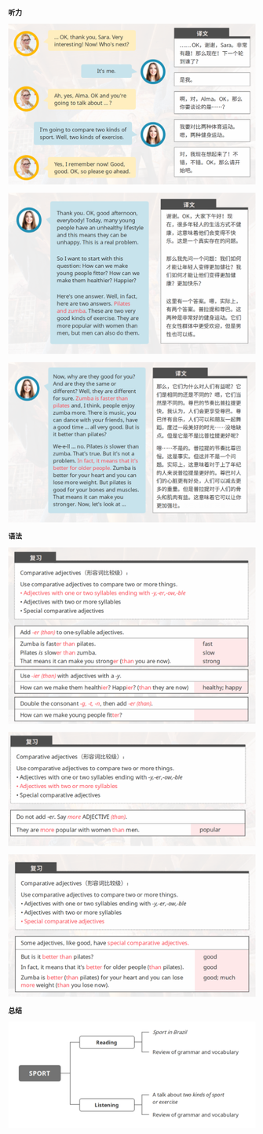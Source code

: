 **听力**

![image-20230822200953946](assets/10U5L2Sport-Reading.and.Listening/image-20230822200953946.png)

![image-20230822201016683](assets/10U5L2Sport-Reading.and.Listening/image-20230822201016683.png)

![image-20230822201040752](assets/10U5L2Sport-Reading.and.Listening/image-20230822201040752.png)

**语法**

![image-20230820204727650](assets/10U5L2Sport-Reading.and.Listening/image-20230820204727650.png)

![image-20230820204756907](assets/10U5L2Sport-Reading.and.Listening/image-20230820204756907.png)

![image-20230820204840535](assets/10U5L2Sport-Reading.and.Listening/image-20230820204840535.png)

**总结**

![image-20230820204639160](assets/10U5L2Sport-Reading.and.Listening/image-20230820204639160.png)